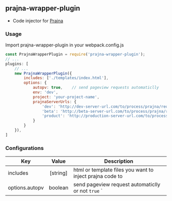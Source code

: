 ## prajna-wrapper-plugin

* Code injector for [Prajna](https://github.com/prajna-project/prajna)

### Usage

Import prajna-wrapper-plugin in your webpack.config.js

```javascript
const PrajnaWrapperPlugin = require('prajna-wrapper-plugin');
// ...
plugins: [
    // ...
    new PrajnaWrapperPlugin({
        includes: ['./templates/index.html'],
        options: {
            autopv: true,    // send pageview requests automaticlly
            env: 'dev',
            project: 'your-project-name',
            prajnaServerUrls: {
                'dev': 'http://dev-server-url.com/to/process/prajna/requests',
                'beta': 'http://beta-server-url.com/to/process/prajna/requests',
                'product': 'http://production-server-url.com/to/process/prajna/requests',
            }
        }
    }),
]
```

### Configurations

Key | Value | Description
-------------------- | :---------: | ---------
includes | [string] | html or template files you want to inject prajna code to
options.autopv | boolean | send pageview request automaticlly or not `true` `|` `false`
